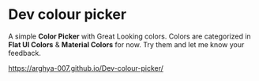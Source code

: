 # Dev colour picker

A simple **Color Picker** with Great Looking colors. Colors are categorized in **Flat UI Colors** & **Material Colors** for now. Try them and let me know your feedback.

https://arghya-007.github.io/Dev-colour-picker/


